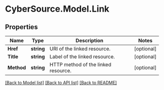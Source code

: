 # CyberSource.Model.Link
## Properties

Name | Type | Description | Notes
------------ | ------------- | ------------- | -------------
**Href** | **string** | URI of the linked resource. | [optional] 
**Title** | **string** | Label of the linked resource. | [optional] 
**Method** | **string** | HTTP method of the linked resource. | [optional] 

[[Back to Model list]](../README.md#documentation-for-models) [[Back to API list]](../README.md#documentation-for-api-endpoints) [[Back to README]](../README.md)

